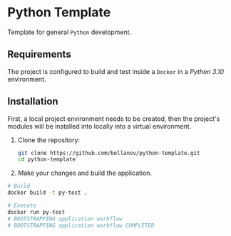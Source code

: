 # Python Template

Template for general `Python` development.

## Requirements

The project is configured to build and test inside a `Docker` in a _Python 3.10_ environment.

## Installation

First, a local project environment needs to be created, then the project's modules will be installed into locally into a virtual environment.

1. Clone the repository:

   ```sh
   git clone https://github.com/bellanov/python-template.git
   cd python-template
   ```

1. Make your changes and build the application.

```sh
# Build
docker build -t py-test .

# Execute
docker run py-test
# BOOTSTRAPPING application workflow
# BOOTSTRAPPING application workflow COMPLETED
```
